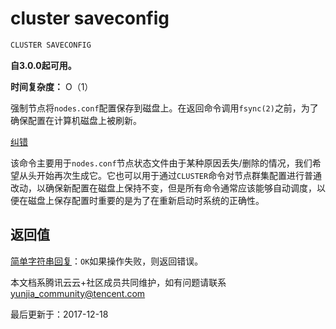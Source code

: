# cluster saveconfig

```javascript
CLUSTER SAVECONFIG
```

**自3.0.0起可用。**

**时间复杂度：** O（1）

强制节点将`nodes.conf`配置保存到磁盘上。在返回命令调用`fsync(2)`之前，为了确保配置在计算机磁盘上被刷新。

[纠错](javascript:;)

该命令主要用于`nodes.conf`节点状态文件由于某种原因丢失/删除的情况，我们希望从头开始再次生成它。它也可以用于通过`CLUSTER`命令对节点群集配置进行普通改动，以确保新配置在磁盘上保持不变，但是所有命令通常应该能够自动调度，以便在磁盘上保存配置时重要的是为了在重新启动时系统的正确性。

## 返回值

[简单字符串回复](https://redis.io/topics/protocol#simple-string-reply)：`OK`如果操作失败，则返回错误。

本文档系腾讯云云+社区成员共同维护，如有问题请联系 yunjia_community@tencent.com

最后更新于：2017-12-18